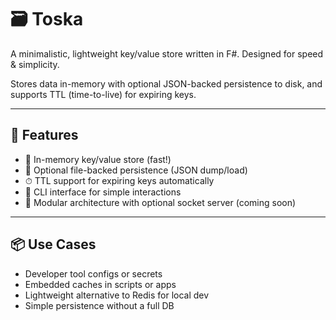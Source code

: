 # 🗃 Toska

A minimalistic, lightweight key/value store written in F#. Designed for speed & simplicity.

Stores data in-memory with optional JSON-backed persistence to disk, and supports TTL (time-to-live) for expiring keys.

---

## 🚀 Features

* 🧠 In-memory key/value store (fast!)
* 💾 Optional file-backed persistence (JSON dump/load)
* ⏱ TTL support for expiring keys automatically
* 🧪 CLI interface for simple interactions
* 🔌 Modular architecture with optional socket server (coming soon)

---

## 📦 Use Cases

* Developer tool configs or secrets
* Embedded caches in scripts or apps
* Lightweight alternative to Redis for local dev
* Simple persistence without a full DB
